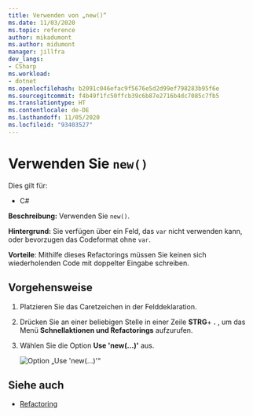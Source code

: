 ```yaml
---
title: Verwenden von „new()“
ms.date: 11/03/2020
ms.topic: reference
author: mikadumont
ms.author: midumont
manager: jillfra
dev_langs:
- CSharp
ms.workload:
- dotnet
ms.openlocfilehash: b2091c046efac9f5676e5d2d99ef798283b95f6e
ms.sourcegitcommit: f4b49f1fc50ffcb39c6b87e2716b4dc7085c7fb5
ms.translationtype: HT
ms.contentlocale: de-DE
ms.lasthandoff: 11/05/2020
ms.locfileid: "93403527"
---
```

# <a name="use-new"></a>Verwenden Sie `new()`

Dies gilt für:

- C#

**Beschreibung:** Verwenden Sie `new()`.

**Hintergrund:** Sie verfügen über ein Feld, das `var` nicht verwenden kann, oder bevorzugen das Codeformat ohne `var`.

**Vorteile**: Mithilfe dieses Refactorings müssen Sie keinen sich wiederholenden Code mit doppelter Eingabe schreiben.

## <a name="how-to"></a>Vorgehensweise

1. Platzieren Sie das Caretzeichen in der Felddeklaration.

2. Drücken Sie an einer beliebigen Stelle in einer Zeile **STRG**+ **.** , um das Menü **Schnellaktionen und Refactorings** aufzurufen.

3. Wählen Sie die Option **Use 'new(…)'** aus.

    ![Option „Use 'new(...)'“](media/use-new.png)

## <a name="see-also"></a>Siehe auch

- [Refactoring](../refactoring-in-visual-studio.md)

